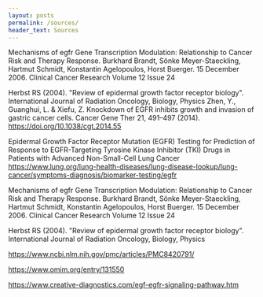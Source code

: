 ```yaml
---
layout: posts
permalink: /sources/
header_text: Sources
---
```


Mechanisms of egfr Gene Transcription Modulation: Relationship to Cancer Risk and Therapy Response. Burkhard Brandt, Sönke Meyer-Staeckling, Hartmut Schmidt, Konstantin Agelopoulos, Horst Buerger. 15 December 2006. Clinical Cancer Research Volume 12 Issue 24

Herbst RS (2004). "Review of epidermal growth factor receptor biology". International Journal of Radiation Oncology, Biology, Physics
Zhen, Y., Guanghui, L. & Xiefu, Z. Knockdown of EGFR inhibits growth and invasion of gastric cancer cells. Cancer Gene Ther 21, 491–497 (2014). https://doi.org/10.1038/cgt.2014.55


​​Epidermal Growth Factor Receptor Mutation (EGFR) Testing for Prediction of Response to EGFR-Targeting Tyrosine Kinase Inhibitor (TKI) Drugs in Patients with Advanced Non-Small-Cell Lung Cancer
https://www.lung.org/lung-health-diseases/lung-disease-lookup/lung-cancer/symptoms-diagnosis/biomarker-testing/egfr


Mechanisms of egfr Gene Transcription Modulation: Relationship to Cancer Risk and Therapy Response. Burkhard Brandt, Sönke Meyer-Staeckling, Hartmut Schmidt, Konstantin Agelopoulos, Horst Buerger. 15 December 2006. Clinical Cancer Research Volume 12 Issue 24


Herbst RS (2004). "Review of epidermal growth factor receptor biology". International Journal of Radiation Oncology, Biology, Physics


https://www.ncbi.nlm.nih.gov/pmc/articles/PMC8420791/


https://www.omim.org/entry/131550


https://www.creative-diagnostics.com/egf-egfr-signaling-pathway.htm
